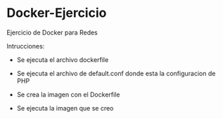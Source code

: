 # Docker-Ejercicio
Ejercicio de Docker para Redes

Intrucciones:

- Se ejecuta el archivo dockerfile

- Se ejecuta el archivo de default.conf donde esta la configuracion de PHP

- Se crea la imagen con el Dockerfile

- Se ejecuta la imagen que se creo

